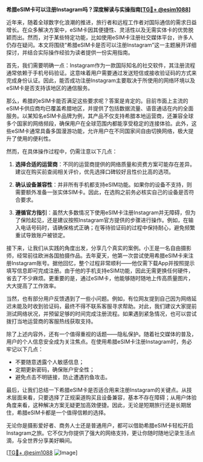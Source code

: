 **希腊eSIM卡可以注册Instagram吗？深度解读与实操指南[[TG💪+ @esim1088](https://t.me/s/esim1088)]**

近年来，随着全球数字化浪潮的推进，旅行者和远程工作者对国际通信的需求日益增长。在众多解决方案中，eSIM卡因其便捷性、灵活性以及无需实体卡的优势脱颖而出。然而，对于某些特定功能，比如使用eSIM卡注册社交媒体平台，许多人仍存在疑问。本文将围绕“希腊eSIM卡是否可以注册Instagram”这一主题展开详细探讨，并结合实际操作经验为读者提供一份实用指南。

首先，我们需要明确一点：Instagram作为一款国际知名的社交软件，其注册流程通常依赖于手机号码验证。这意味着用户需要通过发送短信或接收验证码的方式来完成身份认证。因此，能否成功注册Instagram主要取决于所使用的网络环境以及eSIM卡是否支持该地区的通信服务。

那么，希腊的eSIM卡能否满足这些要求呢？答案是肯定的。目前市面上主流的eSIM卡供应商均已覆盖希腊地区，并提供了包括数据流量、语音通话在内的全面服务。以某知名eSIM卡品牌为例，其产品不仅支持希腊本地运营商，还兼容全球多个国家的网络频段，确保用户在全球范围内都能享受稳定的连接体验。此外，这些eSIM卡通常具备多国漫游功能，允许用户在不同国家间自由切换网络，极大提升了使用的便利性。

然而，在具体操作过程中，仍需注意以下几点：

1. **选择合适的运营商**：不同的运营商提供的网络质量和资费方案可能存在差异。建议在购买前查阅相关评价，优先选择口碑较好且性价比高的选项。
   
2. **确认设备兼容性**：并非所有手机都支持eSIM功能。如果你的设备不支持，则需要额外准备一张实体SIM卡。因此，在选购之前务必核实自己的设备是否符合要求。

3. **遵循官方指引**：虽然大多数情况下使用eSIM卡注册Instagram并无障碍，但为了保险起见，还是建议按照Instagram官方提供的步骤进行操作。例如，在输入电话号码时，请确保格式正确；在等待验证码的过程中保持耐心，避免频繁重试导致账户被锁定。

接下来，让我们从实践的角度出发，分享几个真实的案例。小王是一名自由摄影师，经常前往欧洲各国拍摄作品。去年夏天，他第一次尝试使用希腊eSIM卡来注册Instagram账号。据他回忆，整个过程非常顺利——他仅需下载App并按照提示填写信息即可完成注册。由于他的手机支持eSIM功能，因此无需更换任何硬件，省去了不少麻烦。更重要的是，通过eSIM卡，他能够随时随地上传高质量图片，大大提高了工作效率。

当然，也有部分用户反馈遇到了一些小问题。例如，有位网友提到自己因为网络延迟未能及时收到验证码，最终不得不联系客服寻求帮助。对此，我们建议大家提前测试网络状况，并预留足够的时间完成注册流程。如果遇到紧急情况，也可以尝试拨打当地运营商的客服热线获取支持。

除了上述内容外，还有一个值得重视的话题——隐私保护。随着社交媒体的普及，用户的个人信息安全成为关注焦点。在使用希腊eSIM卡注册Instagram时，务必牢记以下几点：

- 不要随意透露个人敏感信息；
- 定期更新密码，确保账户安全性；
- 避免点击不明链接，防止遭遇钓鱼攻击。

最后，让我们总结一下希腊eSIM卡是否适合用来注册Instagram的关键点。从技术层面来看，只要选择了正规渠道购买且设备兼容，基本不存在障碍；从用户体验角度来看，这种解决方案无疑更加高效便捷。因此，无论是短期旅行还是长期居住，希腊eSIM卡都是一个值得信赖的选择。

无论你是摄影爱好者、商务人士还是普通用户，都可以借助希腊eSIM卡轻松开启Instagram之旅。它不仅为你提供了强大的网络支持，更让你随时随地记录生活点滴，与全世界分享美好瞬间。

[[TG💪+ @esim1088](https://t.me/s/esim1088) ![Image](https://i.postimg.cc/4NQfJmqS/Snipaste-2025-05-13-00-14-12.png)]